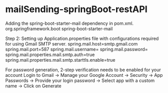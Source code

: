 # mailSending-springBoot-restAPI

Adding the spring-boot-starter-mail dependency in pom.xml.
<dependency>
	<groupId>org.springframework.boot</groupId>
	<artifactId>spring-boot-starter-mail</artifactId>
</dependency>


Step 2: Setting up Application.properties file with configurations required for using Gmail SMTP server.
spring.mail.host=smtp.gmail.com
spring.mail.port=587
spring.mail.username=<Login User >
spring.mail.password=<Login password>
spring.mail.properties.mail.smtp.auth=true
spring.mail.properties.mail.smtp.starttls.enable=true

For password generation, 2-step verification needs to be enabled for your account
Login to Gmail 
-> Manage your Google Account 
-> Security 
-> App Passwords 
-> Provide your login password 
-> Select app with a custom name 
-> Click on Generate

